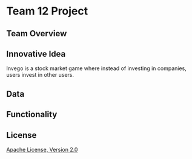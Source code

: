 # Team 12 Project

## Team Overview

## Innovative Idea

Invego is a stock market game where instead of investing in companies, users invest in other users.

## Data

## Functionality

## License
[Apache License, Version 2.0](https://opensource.org/license/apache-2-0/)
